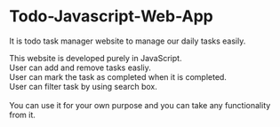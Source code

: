 # Todo-Javascript-Web-App

It is todo task manager website to manage our daily tasks easily.<br/>

This website is developed purely in JavaScript.<br/>
User can add and remove tasks easliy.<br/>
User can mark the task as completed when it is completed.<br/>
User can filter task by using search box.<br/>
<br/>
You can use it for your own purpose and you can take any functionality from it.<br/>
